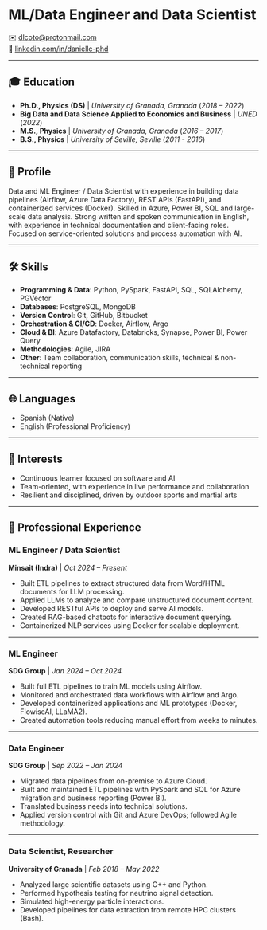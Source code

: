 # ML/Data Engineer and Data Scientist

✉️ [dlcoto@protonmail.com](mailto:dlcoto@protonmail.com)  
🔗 [linkedin.com/in/daniellc-phd](http://linkedin.com/in/daniellc-phd)  

---

## 🎓 Education
- **Ph.D., Physics (DS)** | *University of Granada, Granada*  (_2018 – 2022_)
- **Big Data and Data Science Applied to Economics and Business** | *UNED* (_2022_)
- **M.S., Physics** | *University of Granada, Granada*  (_2016 – 2017_)
- **B.S., Physics** | *University of Seville, Seville* (_2011 - 2016_)
---

## 👤 Profile
Data and ML Engineer / Data Scientist with experience in building data pipelines (Airflow, Azure Data Factory), REST APIs (FastAPI), and containerized services (Docker). Skilled in Azure, Power BI, SQL and large-scale data analysis. Strong written and spoken communication in English, with experience in technical documentation and client-facing roles. Focused on service-oriented solutions and process automation with AI.  

---

## 🛠 Skills
- **Programming & Data**: Python, PySpark, FastAPI, SQL, SQLAlchemy, PGVector  
- **Databases**: PostgreSQL, MongoDB  
- **Version Control**: Git, GitHub, Bitbucket  
- **Orchestration & CI/CD**: Docker, Airflow, Argo  
- **Cloud & BI**: Azure Datafactory, Databricks, Synapse, Power BI, Power Query  
- **Methodologies**: Agile, JIRA  
- **Other**: Team collaboration, communication skills, technical & non-technical reporting  

---

## 🌐 Languages
- Spanish (Native)  
- English (Professional Proficiency)  

---

## 🎯 Interests
- Continuous learner focused on software and AI  
- Team-oriented, with experience in live performance and collaboration  
- Resilient and disciplined, driven by outdoor sports and martial arts  

---

## 💼 Professional Experience

### **ML Engineer / Data Scientist**  
**Minsait (Indra)** | *Oct 2024 – Present*  
- Built ETL pipelines to extract structured data from Word/HTML documents for LLM processing.  
- Applied LLMs to analyze and compare unstructured document content.  
- Developed RESTful APIs to deploy and serve AI models.  
- Created RAG-based chatbots for interactive document querying.  
- Containerized NLP services using Docker for scalable deployment.  

---

### **ML Engineer**  
**SDG Group** | *Jan 2024 – Oct 2024*  
- Built full ETL pipelines to train ML models using Airflow.  
- Monitored and orchestrated data workflows with Airflow and Argo.  
- Developed containerized applications and ML prototypes (Docker, FlowiseAI, LLaMA2).  
- Created automation tools reducing manual effort from weeks to minutes.  

---

### **Data Engineer**  
**SDG Group** | *Sep 2022 – Jan 2024*  
- Migrated data pipelines from on-premise to Azure Cloud.  
- Built and maintained ETL pipelines with PySpark and SQL for Azure migration and business reporting (Power BI).  
- Translated business needs into technical solutions.  
- Applied version control with Git and Azure DevOps; followed Agile methodology.  

---

### **Data Scientist, Researcher**  
**University of Granada** | *Feb 2018 – May 2022*  
- Analyzed large scientific datasets using C++ and Python.  
- Performed hypothesis testing for neutrino signal detection.  
- Simulated high-energy particle interactions.  
- Developed pipelines for data extraction from remote HPC clusters (Bash).  
